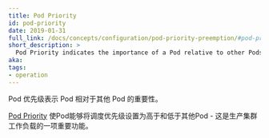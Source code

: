 ```yaml
---
title: Pod Priority
id: pod-priority
date: 2019-01-31
full_link: /docs/concepts/configuration/pod-priority-preemption/#pod-priority
short_description: >
  Pod Priority indicates the importance of a Pod relative to other Pods.
aka:
tags:
- operation
---
```

<!--
 Pod Priority indicates the importance of a Pod relative to other Pods.
-->


Pod 优先级表示 Pod 相对于其他 Pod 的重要性。

<!--more-->

<!--
[Pod Priority](/docs/concepts/configuration/pod-priority-preemption/#pod-priority) gives the ability to set scheduling priority of a Pod to be higher and lower than other Pods — an important feature for production clusters workload.
-->

[Pod Priority](/docs/concepts/configuration/pod-priority-preemption/#pod-priority) 使Pod能够将调度优先级设置为高于和低于其他Pod  - 这是生产集群工作负载的一项重要功能。
